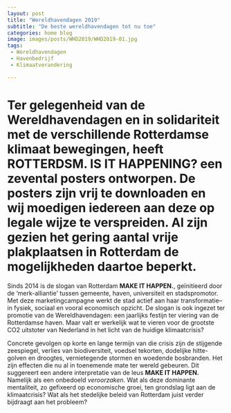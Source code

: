 ```yaml
---
layout: post
title: "Wereldhavendagen 2019"
subtitle: "De beste wereldhavendagen tot nu toe"
categories: home blog
image: images/posts/WHD2019/WHD2019-01.jpg
tags: 
 - Wereldhavendagen 
 - Havenbedrijf
 - Klimaatverandering

---
```

# Ter gelegenheid van de Wereldhavendagen en in solidariteit met de verschillende Rotterdamse klimaat bewegingen, heeft **ROTTERDSM. IS IT HAPPENING?** een zevental posters ontworpen. De posters zijn vrij te downloaden en wij moedigen iedereen aan deze op legale wijze te verspreiden. Al zijn gezien het gering aantal vrije plakplaatsen in Rotterdam de mogelijkheden daartoe beperkt.

Sinds 2014 is de slogan van Rotterdam **MAKE IT HAPPEN.**, geïnitieerd door de ‘merk-alliantie’ tussen gemeente, haven, universiteit en stadspromotor. Met deze marketingcampagne werkt de stad actief aan haar transformatie–in fysiek, sociaal en vooral economisch opzicht. De slogan is ook ingezet ter promotie van de Wereldhavendagen: een jaarlijks festijn ter viering van de Rotterdamse haven. Maar valt er werkelijk wat te vieren voor de grootste CO2 uitstoter van Nederland in het licht van de huidige klimaatcrisis?

Concrete gevolgen op korte en lange termijn van die crisis zijn de stijgende zeespiegel, verlies van biodiversiteit, voedsel tekorten, dodelijke hitte-golven en droogtes, vernietegende stormen en woedende bosbranden. Het zijn effecten die nu al in toenemende mate ter wereld gebeuren. Dit suggereert een andere interpretatie van de leus **MAKE IT HAPPEN.** Namelijk als een onbedoeld *veroorzaken*. Wat als deze dominante mentaliteit, zo gefixeerd op economische groei, ten grondslag ligt aan de klimaatcrisis? Wat als het stedelijke beleid van Rotterdam juist verder bijdraagt aan het probleem?